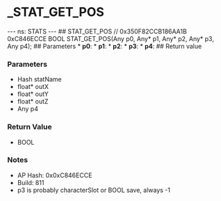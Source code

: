 # _STAT_GET_POS

--- ns: STATS --- ## STAT_GET_POS  // 0x350F82CCB186AA1B 0xC846ECCE BOOL STAT_GET_POS(Any p0, Any* p1, Any* p2, Any* p3, Any p4);   ## Parameters * **p0**: * **p1**: * **p2**: * **p3**: * **p4**:  ## Return value

### Parameters
* Hash statName
* float* outX
* float* outY
* float* outZ
* Any p4

### Return Value
* BOOL

### Notes
* AP Hash: 0x0xC846ECCE
* Build: 811
* p3 is probably characterSlot or BOOL save, always -1

